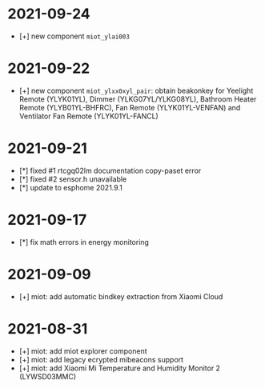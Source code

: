 # 2021-09-24
* [+] new component `miot_ylai003`

# 2021-09-22
* [+] new component `miot_ylxx0xyl_pair`: obtain beakonkey for Yeelight Remote (YLYK01YL), Dimmer (YLKG07YL/YLKG08YL), Bathroom Heater Remote (YLYB01YL-BHFRC), Fan Remote (YLYK01YL-VENFAN) and Ventilator Fan Remote (YLYK01YL-FANCL)

# 2021-09-21
* [*] fixed #1 rtcgq02lm documentation copy-paset error
* [*] fixed #2 sensor.h unavailable
* [*] update to esphome 2021.9.1

# 2021-09-17
* [*] fix math errors in energy monitoring

# 2021-09-09
* [+] miot: add automatic bindkey extraction from Xiaomi Cloud

# 2021-08-31
* [+] miot: add miot explorer component
* [+] miot: add legacy ecrypted mibeacons support
* [+] miot: add Xiaomi Mi Temperature and Humidity Monitor 2 (LYWSD03MMC)
